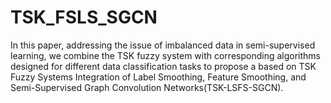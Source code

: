 # TSK_FSLS_SGCN
In this paper, addressing the issue of imbalanced data in semi-supervised learning, we combine the TSK fuzzy system with corresponding algorithms designed for different data classification tasks to propose a based on TSK Fuzzy Systems Integration of Label Smoothing, Feature Smoothing, and Semi-Supervised Graph Convolution Networks(TSK-LSFS-SGCN).
